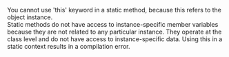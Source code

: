 You cannot use 'this' keyword in a static method, because this refers to the object instance.  
Static methods do not have access to instance-specific member variables because they are not related to any particular instance. They operate at the class level and do not have access to instance-specific data. Using this in a static context results in a compilation error.
